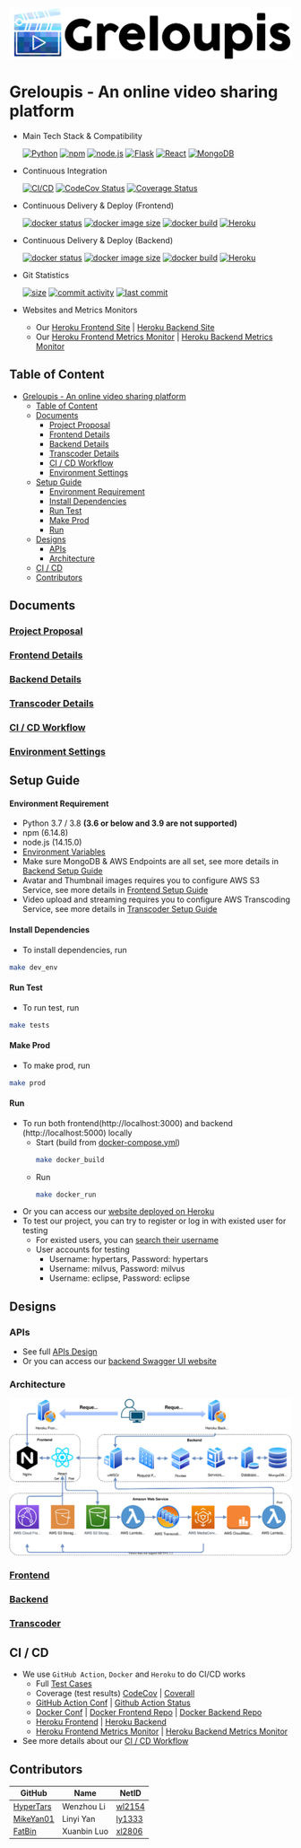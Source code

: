 [![logo](documents/greloupis-horizontal.png)](https://greloupis-frontend.herokuapp.com/)

# Greloupis - An online video sharing platform

- Main Tech Stack & Compatibility

    [![Python](https://img.shields.io/badge/python-3.7%20%7C%203.8-blue)](https://www.python.org/downloads/release/python-385/)
    [![npm](https://img.shields.io/badge/npm-6.14.8-blue)](https://blog.npmjs.org/post/626732790304686080/release-6148)
    [![node.js](https://img.shields.io/badge/node.js-14.15.0-blue)](https://nodejs.org/dist/latest-v14.x/docs/api/)
    [![Flask](https://img.shields.io/badge/Flask-1.1.2-blue)](https://pypi.org/project/Flask/)
    [![React](https://img.shields.io/badge/React-17.0.1-blue)](https://reactjs.org/versions)
    [![MongoDB](https://img.shields.io/badge/MongoDB-4.4-blue)](https://docs.mongodb.com/manual/release-notes/4.4/)

- Continuous Integration

    [![CI/CD](https://github.com/HyperTars/Greloupis/workflows/CI/CD/badge.svg)](https://github.com/HyperTars/Greloupis/actions?query=workflow%3ACI%2FCD)
    [![CodeCov Status](https://codecov.io/gh/HyperTars/Greloupis/branch/master/graph/badge.svg?token=8K7ODQK5BV)](https://codecov.io/gh/HyperTars/Greloupis)
    [![Coverage Status](https://coveralls.io/repos/github/HyperTars/Greloupis/badge.svg?branch=master)](https://coveralls.io/github/HyperTars/Greloupis?branch=master)
    
- Continuous Delivery & Deploy (Frontend)

    [![docker status](https://img.shields.io/docker/cloud/build/hypertars/greloupis-frontend)](https://hub.docker.com/r/hypertars/greloupis-frontend)
    [![docker image size](https://img.shields.io/docker/image-size/hypertars/greloupis-frontend)](https://hub.docker.com/r/hypertars/greloupis-frontend/tags)
    [![docker build](https://img.shields.io/docker/cloud/automated/hypertars/greloupis-frontend)](https://hub.docker.com/r/hypertars/greloupis-frontend/builds)
    [![Heroku](https://pyheroku-badge.herokuapp.com/?app=greloupis-frontend&style=flat)](https://greloupis-frontend.herokuapp.com/)

- Continuous Delivery & Deploy (Backend)

    [![docker status](https://img.shields.io/docker/cloud/build/hypertars/greloupis-backend)](https://hub.docker.com/r/hypertars/greloupis-backend)
    [![docker image size](https://img.shields.io/docker/image-size/hypertars/greloupis-backend)](https://hub.docker.com/r/hypertars/greloupis-backend/tags)
    [![docker build](https://img.shields.io/docker/cloud/automated/hypertars/greloupis-backend)](https://hub.docker.com/r/hypertars/greloupis-backend/builds)
    [![Heroku](https://pyheroku-badge.herokuapp.com/?app=greloupis-backend&style=flat)](https://greloupis-backend.herokuapp.com/)

- Git Statistics

    [![size](https://img.shields.io/github/languages/code-size/hypertars/greloupis?style=plasticr)](https://github.com/HyperTars/Greloupis)
    [![commit activity](https://img.shields.io/github/commit-activity/y/hypertars/greloupis?style=plasticr)](https://github.com/HyperTars/Greloupis/commits/master)
    [![last commit](https://img.shields.io/github/last-commit/HyperTars/Greloupis.svg?style=plasticr)](https://github.com/HyperTars/Greloupis/commits/master)
    

- Websites and Metrics Monitors
    - Our [Heroku Frontend Site](https://greloupis-frontend.herokuapp.com/) | [Heroku Backend Site](https://greloupis-backend.herokuapp.com/)
    - Our [Heroku Frontend Metrics Monitor](https://metrics.librato.com/s/public/wxet4vyas) | [Heroku Backend Metrics Monitor](https://metrics.librato.com/s/public/reo8fj68x)

## Table of Content
- [Greloupis - An online video sharing platform](#greloupis---an-online-video-sharing-platform)
  - [Table of Content](#table-of-content)
  - [Documents](#documents)
    - [Project Proposal](#project-proposal)
    - [Frontend Details](#frontend-details)
    - [Backend Details](#backend-details)
    - [Transcoder Details](#transcoder-details)
    - [CI / CD Workflow](#ci--cd-workflow)
    - [Environment Settings](#environment-settings)
  - [Setup Guide](#setup-guide)
      - [Environment Requirement](#environment-requirement)
      - [Install Dependencies](#install-dependencies)
      - [Run Test](#run-test)
      - [Make Prod](#make-prod)
      - [Run](#run)
  - [Designs](#designs)
    - [APIs](#apis)
    - [Architecture](#architecture)
  - [CI / CD](#ci--cd)
  - [Contributors](#contributors)

## Documents
### [Project Proposal](documents/Proposal.md)
### [Frontend Details](frontend/readme.md)
### [Backend Details](backend/readme.md)
### [Transcoder Details](transcoder/readme.md)
### [CI / CD Workflow](documents/cicd.md)
### [Environment Settings](documents/EnvironmentSettings.md)

## Setup Guide

#### Environment Requirement
- Python 3.7 / 3.8 **(3.6 or below and 3.9 are not supported)**
- npm (6.14.8)
- node.js (14.15.0)
- [Environment Variables](documents/EnvironmentSettings.md)
- Make sure MongoDB & AWS Endpoints are all set, see more details in [Backend Setup Guide](backend/readme.md#Environment-Requirement-And-Configs)
- Avatar and Thumbnail images requires you to configure AWS S3 Service, see more details in [Frontend Setup Guide](frontend/readme.md#Environment-Requirement)
- Video upload and streaming requires you to configure AWS Transcoding Service, see more details in [Transcoder Setup Guide](transcoder/readme.md)

#### Install Dependencies
- To install dependencies, run
```bash
make dev_env
```

#### Run Test
- To run test, run
```bash
make tests
```

#### Make Prod
- To make prod, run
```bash
make prod
```

#### Run
- To run both frontend(http://localhost:3000) and backend (http://localhost:5000) locally
    - Start (build from [docker-compose.yml](docker-compose.yml))
        ```bash
        make docker_build
        ```
    - Run
        ```bash
        make docker_run
        ```
- Or you can access our [website deployed on Heroku](https://greloupis-frontend.herokuapp.com/)
- To test our project, you can try to register or log in with existed user for testing
    - For existed users, you can [search their username](https://greloupis-frontend.herokuapp.com/search?keyword=)
    - User accounts for testing
        - Username: hypertars, Password: hypertars
        - Username: milvus, Password: milvus
        - Username: eclipse, Password: eclipse

## Designs

### APIs
- See full [APIs Design](documents/APIs.md)
- Or you can access our [backend Swagger UI website](https://greloupis-backend.herokuapp.com/)

### Architecture
    
![Architecture Design Diagram](documents/images/GreloupisArchitecture-2.svg)

### [Frontend](frontend/readme.md)

### [Backend](backend/readme.md)

### [Transcoder](transcoder/readme.md)

## CI / CD
- We use `GitHub Action`, `Docker` and `Heroku` to do CI/CD works
  - Full [Test Cases](documents/Test.md)
  - Coverage (test results) [CodeCov](https://codecov.io/gh/HyperTars/Greloupis) | [Coverall](https://coveralls.io/github/HyperTars/Greloupis)
  - [GitHub Action Conf](.github/workflows/cicd.yml) | [Github Action Status](https://github.com/HyperTars/Greloupis/actions?query=workflow%3ACI%2FCD)
  - [Docker Conf](docker-compose.yml) | [Docker Frontend Repo](https://hub.docker.com/r/hypertars/greloupis-frontend/tags) | [Docker Backend Repo](https://hub.docker.com/r/hypertars/greloupis-backend/tags)
  - [Heroku Frontend](https://greloupis-frontend.herokuapp.com/) | [Heroku Backend](https://greloupis-backend.herokuapp.com/)
  - [Heroku Frontend Metrics Monitor](https://metrics.librato.com/s/public/wxet4vyas) | [Heroku Backend Metrics Monitor](https://metrics.librato.com/s/public/reo8fj68x)
- See more details about our [CI / CD Workflow](documents/cicd.md)

## Contributors
  
  GitHub | Name | NetID
  --- | --- | ---
  [HyperTars](https://github.com/HyperTars) | Wenzhou Li | [wl2154](mailto:wl2154@nyu.edu)
  [MikeYan01](https://github.com/MikeYan01) | Linyi Yan | [ly1333](mailto:ly1333@nyu.edu)
  [FatBin](https://github.com/FatBin) | Xuanbin Luo | [xl2806](mailto:xl2806@nyu.edu)
